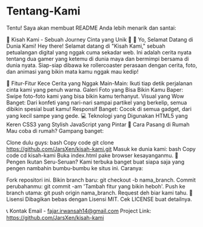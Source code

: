 # Tentang-Kami


Tentu! Saya akan membuat README Anda lebih menarik dan santai:

🌟 Kisah Kami - Sebuah Journey Cinta yang Unik 🌟
🚀 Yo, Selamat Datang di Dunia Kami!
Hey there! Selamat datang di "Kisah Kami," sebuah petualangan digital yang nggak cuma sekadar web. Ini adalah cerita nyata tentang dua gamer yang ketemu di dunia maya dan bermimpi bersama di dunia nyata. Siap-siap dibawa ke rollercoaster perasaan dengan cerita, foto, dan animasi yang bikin mata kamu nggak mau kedip!

🌈 Fitur-Fitur Kece
Cerita yang Nggak Main-Main: Ikuti tiap detik perjalanan cinta kami yang penuh warna.
Galeri Foto yang Bisa Bikin Kamu Baper: Swipe foto-foto kami yang bisa bikin kamu terhanyut.
Visual yang Wow Banget: Dari konfeti yang nari-nari sampai partikel yang berkelip, semua dibikin spesial buat kamu!
Responsif Banget: Cocok di semua gadget, dari yang kecil sampe yang gede.
💻 Teknologi yang Digunakan
HTML5 yang Keren
CSS3 yang Stylish
JavaScript yang Pintar
🎉 Cara Pasang di Rumah
Mau coba di rumah? Gampang banget:

Clone dulu guys:
bash
Copy code
git clone https://github.com/JarsXen/kisah-kami.git
Masuk ke dunia kami:
bash
Copy code
cd kisah-kami
Buka index.html pake browser kesayanganmu.
🙌 Pengen Ikutan Seru-Seruan?
Kami terbuka banget buat siapa saja yang pengen nambahin bumbu-bumbu ke situs ini. Caranya:

Fork repositori ini.
Bikin branch baru: git checkout -b nama_branch.
Commit perubahanmu: git commit -am 'Tambah fitur yang bikin heboh'.
Push ke branch utama: git push origin nama_branch.
Request deh biar kami tahu.
📜 Lisensi
Dibagikan bebas dengan Lisensi MIT. Cek LICENSE buat detailnya.

📞 Kontak
Email - fajar.irwansah14@gmail.com
Project Link: https://github.com/JarsXen/kisah-kami
